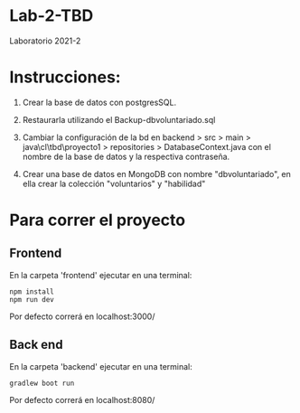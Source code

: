 # Lab-2-TBD
Laboratorio 2021-2

# Instrucciones:

1. Crear la base de datos con postgresSQL.

2. Restaurarla utilizando el Backup-dbvoluntariado.sql

4. Cambiar la configuración de la bd en backend > src > main > java\cl\tbd\proyecto1 > repositories > DatabaseContext.java con el nombre de la base de datos y la respectiva contraseña.

5. Crear una base de datos en MongoDB con nombre "dbvoluntariado", en ella crear la colección "voluntarios" y "habilidad"

# Para correr el proyecto

## Frontend
En la carpeta 'frontend' ejecutar en una terminal:

    npm install
    npm run dev

Por defecto correrá en localhost:3000/

## Back end
En la carpeta 'backend'  ejecutar en una terminal: 

    gradlew boot run

Por defecto correrá en localhost:8080/
